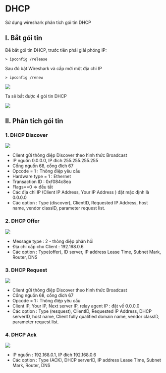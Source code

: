# DHCP
Sử dụng wireshark phân tích gói tin DHCP 

## I. Bắt gói tin 

Để bắt gói tin DHCP, trước tiên phải giải phóng IP: 

	> ipconfig /release

Sau đó bật Wireshark và cấp mới một địa chỉ IP

	> ipconfig /renew
	
<img src="http://i.imgur.com/YrRPcHG.png">

Ta sẽ bắt được 4 gói tin DHCP

<img src="http://i.imgur.com/V77th61.png"> 

## II. Phân tích gói tin 
### 1. DHCP Discover 

<img src="http://i.imgur.com/6ggIqYu.png">

- Client gửi thông điệp Discover theo hình thức Broadcast
-  IP nguồn 0.0.0.0, IP đích 255.255.255.255
- Cổng nguồn 68, cổng đích 67
- Opcode = 1 : Thông điệp yêu cầu
- Hardware type = 1 : Ethernet
- Transaction ID : 0xf084c8ea
- Flags==0 => đều tắt
- Các địa chỉ IP (Client IP Address, Your IP Address ) đặt mặc định là 0.0.0.0
- Các option : Type (discover), ClientID, Requested IP Address, host name, vendor classID, parameter request list.

### 2. DHCP Offer

<img src="http://i.imgur.com/YH1B5f0.png">
	
- Message type : 2 - thông điệp phản hồi 
- Địa chỉ cấp cho Client : 192.168.0.6
- Các option : Type(offer), ID server, IP address Lease Time, Subnet Mark, Router, DNS

### 3. DHCP Request

<img src="http://i.imgur.com/nrFlGKU.png">

- Client gửi thông điệp Discover theo hình thức Broadcast
- Cổng nguồn 68, cổng đích 67
- Opcode = 1 : Thông điệp yêu cầu
- Client IP, Your IP, Next server IP, relay agent IP : đặt về 0.0.0.0
- Các option : Type (resquest), ClientID, Requested IP Address, DHCP serverID, host name, Client fully qualified domain name, vendor classID, parameter request list.

### 4. DHCP Ack

<img src="http://i.imgur.com/d2Oj1Pf.png">

- IP nguồn : 192.168.0.1, IP đích 192.168.0.6
- Các option : Type (ACK), DHCP serverID, IP address Lease Time, Subnet Mark, Router, DNS
